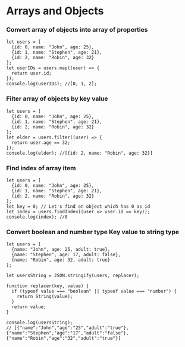 # Arrays and Objects

### Convert array of objects into array of properties
```
let users = [
  {id: 0, name: "John", age: 25},
  {id: 1, name: "Stephen", age: 21},
  {id: 2, name: "Robin", age: 32}
];
let userIDs = users.map((user) => {
  return user.id;
});
console.log(userIDs); //[0, 1, 2];
```

### Filter array of objects by key value
```
let users = [
  {id: 0, name: "John", age: 25},
  {id: 1, name: "Stephen", age: 21},
  {id: 2, name: "Robin", age: 32}
];
let elder = users.filter((user) => {
  return user.age == 32;
});
console.log(elder); //[{id: 2, name: "Robin", age: 32}]
```

### Find index of array item
```
let users = [
  {id: 0, name: "John", age: 25},
  {id: 1, name: "Stephen", age: 21},
  {id: 2, name: "Robin", age: 32}
];
let key = 0; // Let's find an object which has 0 as id
let index = users.findIndex((user => user.id == key));
console.log(index); //0
```

### Convert boolean and number type Key value to string type
```
let users = [
  {name: "John", age: 25, adult: true},
  {name: "Stephen", age: 17, adult: false},
  {name: "Robin", age: 32, adult: true}
];

let usersString = JSON.stringify(users, replacer);

function replacer(key, value) {
  if (typeof value === "boolean" || typeof value === "number") {
    return String(value);
  }
  return value;
}

console.log(usersString);
// [{"name":"John","age":"25","adult":"true"},{"name":"Stephen","age":"17","adult":"false"},{"name":"Robin","age":"32","adult":"true"}]
```

